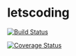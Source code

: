 # letscoding

[![Build Status](https://app.travis-ci.com/quirinal36/letscoding.svg?branch=master)](https://app.travis-ci.com/quirinal36/letscoding)

[![Coverage Status](https://coveralls.io/repos/github/quirinal36/letscoding/badge.svg?branch=master)](https://coveralls.io/github/quirinal36/letscoding?branch=master)
